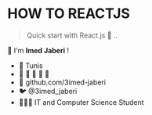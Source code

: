 # HOW TO REACTJS 

> Quick start with React.js 🚀 ..

👋 I'm __Imed Jaberi__ !


<!-- ![workshop-icon]() -->


- 🏡 Tunis
- 🧔 🧕 👦 👼 🛵
- 🏢 github.com/3imed-jaberi
- 🐦 @3imed_jaberi
- 👨🏻‍💻 IT and Computer Science Student 
